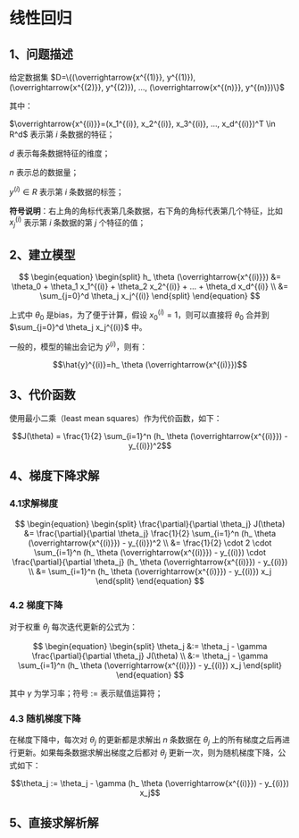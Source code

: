 # 线性回归

## 1、问题描述

给定数据集 $D=\{(\overrightarrow{x^{(1)}}, y^{(1)}), (\overrightarrow{x^{(2)}}, y^{(2)}), ..., (\overrightarrow{x^{(n)}}, y^{(n)})\}$

其中：

$\overrightarrow{x^{(i)}}=(x_1^{(i)}, x_2^{(i)}, x_3^{(i)}, ..., x_d^{(i)})^T \in R^d$ 表示第 $i$ 条数据的特征；

$d$ 表示每条数据特征的维度；

$n$ 表示总的数据量；

$y^{(i)} \in R$ 表示第 $i$ 条数据的标签；

**符号说明**：右上角的角标代表第几条数据，右下角的角标代表第几个特征，比如 $x_j^{(i)}$ 表示第 $i$ 条数据的第 $j$ 个特征的值；

## 2、建立模型

$$
\begin{equation}
\begin{split}   
h_ \theta (\overrightarrow{x^{(i)}}) &= \theta_0 + \theta_1 x_1^{(i)} + \theta_2 x_2^{(i)} + ... + \theta_d x_d^{(i)} \\
&= \sum_{j=0}^d \theta_j x_j^{(i)}
\end{split}
\end{equation}
$$

上式中 $\theta_0$ 是bias，为了便于计算，假设 $x_0^{(i)}=1$，则可以直接将 $\theta_0$ 合并到 $\sum_{j=0}^d \theta_j x_j^{(i)}$ 中。

一般的，模型的输出会记为 $\hat{y}^{(i)}$，则有：

$$\hat{y}^{(i)}=h_ \theta (\overrightarrow{x^{(i)}})$$

## 3、代价函数

使用最小二乘（least mean squares）作为代价函数，如下：

$$J(\theta) = \frac{1}{2} \sum_{i=1}^n (h_ \theta (\overrightarrow{x^{(i)}}) - y_{(i)})^2$$

## 4、梯度下降求解

### 4.1求解梯度

$$
\begin{equation}
\begin{split}   
\frac{\partial}{\partial \theta_j} J(\theta) &= \frac{\partial}{\partial \theta_j} \frac{1}{2} \sum_{i=1}^n (h_ \theta (\overrightarrow{x^{(i)}}) - y_{(i)})^2 \\
&= \frac{1}{2} \cdot 2 \cdot \sum_{i=1}^n (h_ \theta (\overrightarrow{x^{(i)}}) - y_{(i)}) \cdot \frac{\partial}{\partial \theta_j} (h_ \theta (\overrightarrow{x^{(i)}}) - y_{(i)}) \\
&= \sum_{i=1}^n (h_ \theta (\overrightarrow{x^{(i)}}) - y_{(i)}) x_j
\end{split}
\end{equation}
$$

### 4.2 梯度下降

对于权重 $\theta_j$ 每次迭代更新的公式为：

$$
\begin{equation}
\begin{split}   
\theta_j &:= \theta_j - \gamma \frac{\partial}{\partial \theta_j} J(\theta) \\
&:= \theta_j - \gamma \sum_{i=1}^n (h_ \theta (\overrightarrow{x^{(i)}}) - y_{(i)}) x_j
\end{split}
\end{equation}
$$

其中 $\gamma$ 为学习率；符号 $:=$ 表示赋值运算符；

### 4.3 随机梯度下降

在梯度下降中，每次对 $\theta_j$ 的更新都是求解出 $n$ 条数据在 $\theta_j$ 上的所有梯度之后再进行更新。如果每条数据求解出梯度之后都对 $\theta_j$ 更新一次，则为随机梯度下降，公式如下：

$$\theta_j := \theta_j - \gamma (h_ \theta (\overrightarrow{x^{(i)}}) - y_{(i)}) x_j$$

## 5、直接求解析解
